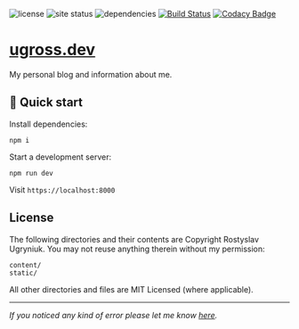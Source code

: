 ![license](https://img.shields.io/github/license/ugross/ugross.dev.svg)
![site status](https://img.shields.io/website/https/ugross.dev.svg)
![dependencies](https://img.shields.io/david/ugross/ugross.dev.svg)
[![Build Status](https://travis-ci.org/UgRoss/ugross.dev.svg?branch=master)](https://travis-ci.org/UgRoss/ugross.dev)
[![Codacy Badge](https://api.codacy.com/project/badge/Grade/9ac535ad84b14490a3719360dd41fa20)](https://www.codacy.com/app/ugr.ross/ugross.dev?utm_source=github.com&amp;utm_medium=referral&amp;utm_content=UgRoss/ugross.dev&amp;utm_campaign=Badge_Grade)

# [ugross.dev](https://ugross.dev)

My personal blog and information about me.

## 🚀 Quick start

Install dependencies:

```
npm i
```

Start a development server:

```
npm run dev
```

Visit `https://localhost:8000`

## License

The following directories and their contents are Copyright Rostyslav Ugryniuk. You may not reuse anything therein without my permission:

```
content/
static/
```

All other directories and files are MIT Licensed (where applicable).

---

_If you noticed any kind of error please let me know [here](https://github.com/UgRoss/ugross.space/issues/new)._
